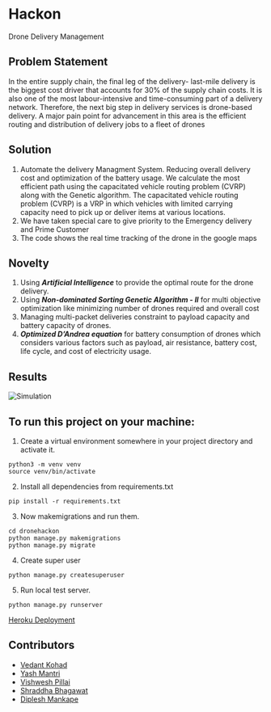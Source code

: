 # Hackon
Drone Delivery Management

## Problem Statement
In the entire supply chain, the final leg of the delivery- last-mile delivery is the biggest cost driver that accounts for 30% of the supply chain costs. It is also one of the most labour-intensive and time-consuming part of a delivery network.
Therefore, the next big step in delivery services is drone-based delivery. A major pain point for advancement in this area is the efficient routing and distribution of delivery jobs to a fleet of drones

## Solution 
1. Automate the delivery Managment System. Reducing overall delivery cost and optimization of the battery usage. We calculate the most efficient path using the  capacitated vehicle routing problem (CVRP) along with the Genetic algorithm. The capacitated vehicle routing problem (CVRP) is a VRP in which vehicles with limited carrying capacity need to pick up or deliver items at various locations.  
2. We have taken special care to give priority to the Emergency delivery and Prime Customer
3. The code shows the real time tracking of the drone in the google maps

## Novelty 
1. Using ***Artificial Intelligence*** to provide the optimal route for the drone delivery.
2. Using ***Non-dominated Sorting Genetic Algorithm - II*** for multi objective optimization like minimizing number of drones required and overall cost
3. Managing multi-packet deliveries constraint to payload capacity and battery capacity of drones.
4. ***Optimized D’Andrea equation*** for battery consumption of drones which considers various factors such as payload, air resistance, battery cost, life cycle, and cost of electricity usage.

## Results
![Simulation](results/drone_animation.gif)

## To run this project on your machine:

1. Create a virtual environment somewhere in your project directory and activate it.
```
python3 -m venv venv
source venv/bin/activate
```
2. Install all dependencies from requirements.txt
```
pip install -r requirements.txt
```
3. Now makemigrations and run them.
```
cd dronehackon
python manage.py makemigrations
python manage.py migrate
```
4. Create super user
```
python manage.py createsuperuser
```
5. Run local test server.
```
python manage.py runserver
```
<a href="https://enigmatic-inlet-90208.herokuapp.com/" target="_blank">Heroku Deployment</a>
## Contributors
* [Vedant Kohad](https://github.com/kohadved)
* [Yash Mantri](https://github.com/yashm1)
* [Vishwesh Pillai](https://github.com/theViz343)
* [Shraddha Bhagawat](https://github.com/shraddhab29)
* [Diplesh Mankape](https://github.com/dips4982)
